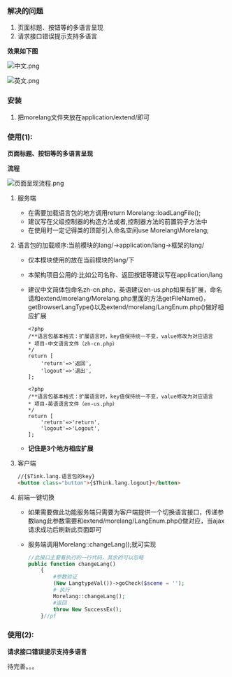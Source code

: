 ### 解决的问题

1. 页面标题、按钮等的多语言呈现
2. 请求接口错误提示支持多语言

**效果如下图**

![中文.png](https://upload-images.jianshu.io/upload_images/8189586-7037c158bf38e6ef.png?imageMogr2/auto-orient/strip%7CimageView2/2/w/1240)

![英文.png](https://upload-images.jianshu.io/upload_images/8189586-0a20160cf84f8d80.png?imageMogr2/auto-orient/strip%7CimageView2/2/w/1240)

### 安装

1. 把morelang文件夹放在application/extend/即可

### 使用(1):

**页面标题、按钮等的多语言呈现**

**流程**

![页面呈现流程.png](https://upload-images.jianshu.io/upload_images/8189586-d8a262fe7b1ca2ea.png?imageMogr2/auto-orient/strip%7CimageView2/2/w/1240)

1. 服务端

   * 在需要加载语言包的地方调用return Morelang::loadLangFile();
   * 建议写在父级控制器的构造方法或者,控制器方法的前置钩子方法中
   * 在使用时一定记得类的顶部引入命名空间use Morelang\Morelang;

   

2. 语言包的加载顺序:当前模块的lang/->application/lang->框架的lang/

   * 仅本模块使用的放在当前模块的lang/下

   * 本架构项目公用的:比如公司名称、返回按钮等建议写在application/lang

   * 建议中文简体包命名zh-cn.php，英语建议en-us.php如果有扩展，命名请和extend/morelang/Morelang.php里面的方法getFileName()，getBrowserLangType()以及extend/morelang/LangEnum.php()做好相应扩展

     ~~~php+HTML
     <?php
     /**语言包基本格式：扩展语言时，key值保持统一不变，value修改为对应语言
     * 项目-中文语言文件（zh-cn.php）
     */
     return [
         'return'=>'返回',
         'logout'=>'退出',
     ];
     ~~~

     ~~~php+HTML
     <?php
     /**语言包基本格式：扩展语言时，key值保持统一不变，value修改为对应语言
     * 项目-英语语言文件（en-us.php）
     */
     return [
         'return'=>'return',
         'logout'=>'Logout',
     ];
     ~~~

   * **记住是3个地方相应扩展**

3. 客户端

   ~~~html
   //{$Tink.lang.语言包的key}
   <button class="button">{$Think.lang.logout}</button>
   ~~~

4. 前端一键切换

   * 如果需要做此功能服务端只需要为客户端提供一个切换语言接口，传递参数lang此参数需要和extend/morelang/LangEnum.php()做对应，当ajax请求成功后刷新此页面即可

   * 服务端调用Morelang::changeLang();就可实现

     ~~~php
     //此接口主要看执行的一行代码，其余的可以忽略
     public function changeLang()
         {
             #参数验证
             (New LangtypeVal())->goCheck($scene = '');
             # 执行
             Morelang::changeLang();
             #返回
             throw New SuccessEx();
         }//pf
     ~~~

     

### 使用(2):

**请求接口错误提示支持多语言**

待完善。。。



